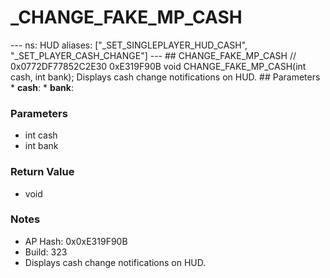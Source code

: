 # _CHANGE_FAKE_MP_CASH

--- ns: HUD aliases: ["_SET_SINGLEPLAYER_HUD_CASH", "_SET_PLAYER_CASH_CHANGE"] --- ## CHANGE_FAKE_MP_CASH  // 0x0772DF77852C2E30 0xE319F90B void CHANGE_FAKE_MP_CASH(int cash, int bank);  Displays cash change notifications on HUD.  ## Parameters * **cash**: * **bank**:

### Parameters
* int cash
* int bank

### Return Value
* void

### Notes
* AP Hash: 0x0xE319F90B
* Build: 323
* Displays cash change notifications on HUD.

